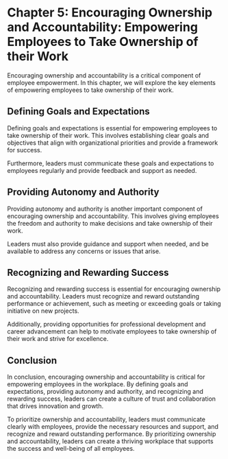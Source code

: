 Chapter 5: Encouraging Ownership and Accountability: Empowering Employees to Take Ownership of their Work
=========================================================================================================

Encouraging ownership and accountability is a critical component of employee empowerment. In this chapter, we will explore the key elements of empowering employees to take ownership of their work.

Defining Goals and Expectations
-------------------------------

Defining goals and expectations is essential for empowering employees to take ownership of their work. This involves establishing clear goals and objectives that align with organizational priorities and provide a framework for success.

Furthermore, leaders must communicate these goals and expectations to employees regularly and provide feedback and support as needed.

Providing Autonomy and Authority
--------------------------------

Providing autonomy and authority is another important component of encouraging ownership and accountability. This involves giving employees the freedom and authority to make decisions and take ownership of their work.

Leaders must also provide guidance and support when needed, and be available to address any concerns or issues that arise.

Recognizing and Rewarding Success
---------------------------------

Recognizing and rewarding success is essential for encouraging ownership and accountability. Leaders must recognize and reward outstanding performance or achievement, such as meeting or exceeding goals or taking initiative on new projects.

Additionally, providing opportunities for professional development and career advancement can help to motivate employees to take ownership of their work and strive for excellence.

Conclusion
----------

In conclusion, encouraging ownership and accountability is critical for empowering employees in the workplace. By defining goals and expectations, providing autonomy and authority, and recognizing and rewarding success, leaders can create a culture of trust and collaboration that drives innovation and growth.

To prioritize ownership and accountability, leaders must communicate clearly with employees, provide the necessary resources and support, and recognize and reward outstanding performance. By prioritizing ownership and accountability, leaders can create a thriving workplace that supports the success and well-being of all employees.


